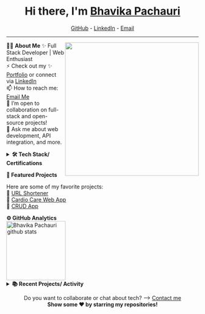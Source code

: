 <h1 align="center"> Hi there, I'm <a href="https://www.linkedin.com/in/bhavika-pachauri/">Bhavika Pachauri</a> </h1>

<!--- Adding Header Elements -->
<p align="center">
  <a href="https://github.com/BhavikaPachauri/">GitHub</a> -
  <a href="https://www.linkedin.com/in/bhavika-pachauri/">LinkedIn</a> -
  <a href="mailto:bhavikapachauri02@gmail.com">Email</a>
</p>

-----------------------------------------------------------
👩‍💻 **About Me**<img src="https://raw.githubusercontent.com/sanjay-kv/sanjay-kv/main/Assets/illustration.png" min-width="300px" max-width="300px" width="350px" align="right"> 
✨ Full Stack Developer | Web Enthusiast <br>
⚡ Check out my ✨ [Portfolio](https://github.com/BhavikaPachauri/) or connect via [LinkedIn](https://www.linkedin.com/in/bhavika-pachauri/)<br>
📫 How to reach me: [Email Me](mailto:bhavikapachauri02@gmail.com)<br>
👯 I’m open to collaboration on full-stack and open-source projects!<br>
💬 Ask me about web development, API integration, and more.<br>

<!--- Adding Tech Stack open Section -->

<details>	
 <summary><b>🛠 Tech Stack/ Certifications</b></summary><br>
Languages: 
<img src="https://img.shields.io/badge/-HTML5-DE5934?logo=HTML5&logoColor=white&style=flat">&nbsp;
<img src="https://img.shields.io/badge/-CSS3-2275B2?logo=CSS3&logoColor=white&style=flat"> &nbsp;
<img src="https://img.shields.io/badge/-JavaScript-F7DF1E?logo=javascript&logoColor=black&style=flat"> &nbsp;
<img src="https://img.shields.io/badge/-TypeScript-3178C6?logo=typescript&logoColor=white&style=flat"> &nbsp;<br>
Backend: 
<img src="https://img.shields.io/badge/-Node.js-339933?logo=Node.js&logoColor=white&style=flat"> &nbsp;
<img src="https://img.shields.io/badge/-PHP-777BB4?logo=PHP&logoColor=white&style=flat"> &nbsp;
<img src="https://img.shields.io/badge/-Express.js-404D59?logo=Express&logoColor=white&style=flat"> &nbsp;<br>
Frameworks and Libraries: 
<img src="https://img.shields.io/badge/-React.js-61DAFB?logo=react&logoColor=black&style=flat">&nbsp;
<img src="https://img.shields.io/badge/-Redux-764ABC?logo=redux&logoColor=white&style=flat">&nbsp;
<img src="https://img.shields.io/badge/-Bootstrap-7952B3?logo=bootstrap&logoColor=white&style=flat">&nbsp;<br>
Tools: 
<img src="https://img.shields.io/badge/-Git-F05032?logo=Git&logoColor=white&style=flat">&nbsp;
<img src="https://img.shields.io/badge/-Visual%20Studio%20Code-007ACC?logo=Visual%20Studio%20Code&logoColor=white&style=flat">&nbsp;<br>
Operating Systems: 
<img src="https://img.shields.io/badge/-Windows-0078D6?logo=windows&logoColor=white&style=flat">&nbsp;
<img src="https://img.shields.io/badge/-Linux-FCC624?logo=linux&logoColor=black&style=flat">&nbsp;

</details>

<!--- 1st Section on Curated Articles -->
<b>📝 Featured Projects</b><br>

Here are some of my favorite projects:<br>
  📘 [URL Shortener](https://github.com/BhavikaPachauri/url-shortener-nodejs)<br>
  📒 [Cardio Care Web App](https://github.com/BhavikaPachauri/cardio-care)<br>
  📙 [CRUD App](https://github.com/BhavikaPachauri/crud-app)<br>

<!--- GitHub Analytics -->

<summary><b>⚙️ GitHub Analytics</b></summary>
<a href="https://github.com/BhavikaPachauri">
   <img height="155em" src="https://github-readme-stats.vercel.app/api?username=BhavikaPachauri&show_icons=true&theme=radical" alt="Bhavika Pachauri github stats" />
</a>

<!--- Recent Projects Section -->

<details>	
 <summary><b>📚 Recent Projects/ Activity</b></summary><br>

 ✨ [Movie Search App](https://github.com/BhavikaPachauri/movie-search-app)<br>
 ✨ [CRUD App](https://github.com/BhavikaPachauri/crud-app)<br>

</details>

<p align="center">
Do you want to collaborate or chat about tech? ⟶ <a href="mailto:bhavikapachauri02@gmail.com">Contact me</a><br>
<b> Show some ❤️ by starring my repositories!</b>
</p>



